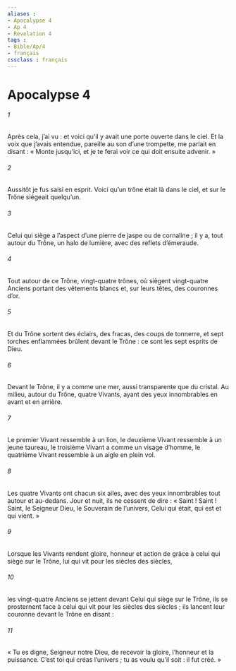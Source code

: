 ```yaml
---
aliases : 
- Apocalypse 4
- Ap 4
- Revelation 4
tags : 
- Bible/Ap/4
- français
cssclass : français
---
```


# Apocalypse 4

###### 1
Après cela, j’ai vu : et voici qu’il y avait une porte ouverte dans le ciel. Et la voix que j’avais entendue, pareille au son d’une trompette, me parlait en disant : « Monte jusqu’ici, et je te ferai voir ce qui doit ensuite advenir. »
###### 2
Aussitôt je fus saisi en esprit. Voici qu’un trône était là dans le ciel, et sur le Trône siégeait quelqu’un.
###### 3
Celui qui siège a l’aspect d’une pierre de jaspe ou de cornaline ; il y a, tout autour du Trône, un halo de lumière, avec des reflets d’émeraude.
###### 4
Tout autour de ce Trône, vingt-quatre trônes, où siègent vingt-quatre Anciens portant des vêtements blancs et, sur leurs têtes, des couronnes d’or.
###### 5
Et du Trône sortent des éclairs, des fracas, des coups de tonnerre, et sept torches enflammées brûlent devant le Trône : ce sont les sept esprits de Dieu.
###### 6
Devant le Trône, il y a comme une mer, aussi transparente que du cristal. Au milieu, autour du Trône, quatre Vivants, ayant des yeux innombrables en avant et en arrière.
###### 7
Le premier Vivant ressemble à un lion, le deuxième Vivant ressemble à un jeune taureau, le troisième Vivant a comme un visage d’homme, le quatrième Vivant ressemble à un aigle en plein vol.
###### 8
Les quatre Vivants ont chacun six ailes, avec des yeux innombrables tout autour et au-dedans. Jour et nuit, ils ne cessent de dire :
« Saint ! Saint ! Saint, le Seigneur Dieu,
le Souverain de l’univers,
Celui qui était, qui est et qui vient. »
###### 9
Lorsque les Vivants rendent gloire, honneur et action de grâce à celui qui siège sur le Trône, lui qui vit pour les siècles des siècles,
###### 10
les vingt-quatre Anciens se jettent devant Celui qui siège sur le Trône, ils se prosternent face à celui qui vit pour les siècles des siècles ; ils lancent leur couronne devant le Trône en disant :
###### 11
« Tu es digne, Seigneur notre Dieu,
de recevoir
la gloire, l’honneur et la puissance.
C’est toi qui créas l’univers ;
tu as voulu qu’il soit :
il fut créé. »
